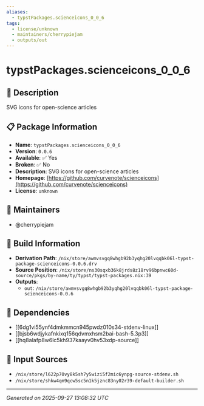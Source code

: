 ```yaml
---
aliases:
  - typstPackages.scienceicons_0_0_6
tags:
  - license/unknown
  - maintainers/cherrypiejam
  - outputs/out
---
```


# typstPackages.scienceicons_0_0_6

## 📝 Description

SVG icons for open-science articles

## 📋 Package Information

- **Name**: `typstPackages.scienceicons_0_0_6`
- **Version**: `0.0.6`
- **Available**: ✅ Yes
- **Broken**: ✅ No
- **Description**: SVG icons for open-science articles
- **Homepage**: [https://github.com/curvenote/scienceicons](https://github.com/curvenote/scienceicons)
- **License**: `unknown`
## 👥 Maintainers

- @cherrypiejam


## 🔧 Build Information

- **Derivation Path**: `/nix/store/awmvsvgq8whgb92b3yqhg20lvqqbk06l-typst-package-scienceicons-0.0.6.drv`
- **Source Position**: `/nix/store/ns30sqxb36k8jrds8z18rv96bpnwc60d-source/pkgs/by-name/ty/typst/typst-packages.nix:39`
- **Outputs**:
  - `out`:  `/nix/store/awmvsvgq8whgb92b3yqhg20lvqqbk06l-typst-package-scienceicons-0.0.6`

## 🔗 Dependencies

- [[6dg1vi55ynf4dmkmmcn945pwdz010s34-stdenv-linux]]
- [[bjsb6wdjykafnkixq156qdvmxhsm2bai-bash-5.3p3]]
- [[hq8alafp8w6lc5kh937kaayv0hv53xdp-source]]

## 📁 Input Sources

- `/nix/store/l622p70vy8k5sh7y5wizi5f2mic6ynpg-source-stdenv.sh`
- `/nix/store/shkw4qm9qcw5sc5n1k5jznc83ny02r39-default-builder.sh`

---
*Generated on 2025-09-27 13:08:32 UTC*
